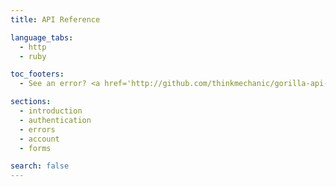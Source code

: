```yaml
---
title: API Reference

language_tabs:
  - http
  - ruby

toc_footers:
  - See an error? <a href='http://github.com/thinkmechanic/gorilla-api-docs'>Send a pull request.</a>

sections:
  - introduction
  - authentication
  - errors
  - account
  - forms

search: false
---
```

